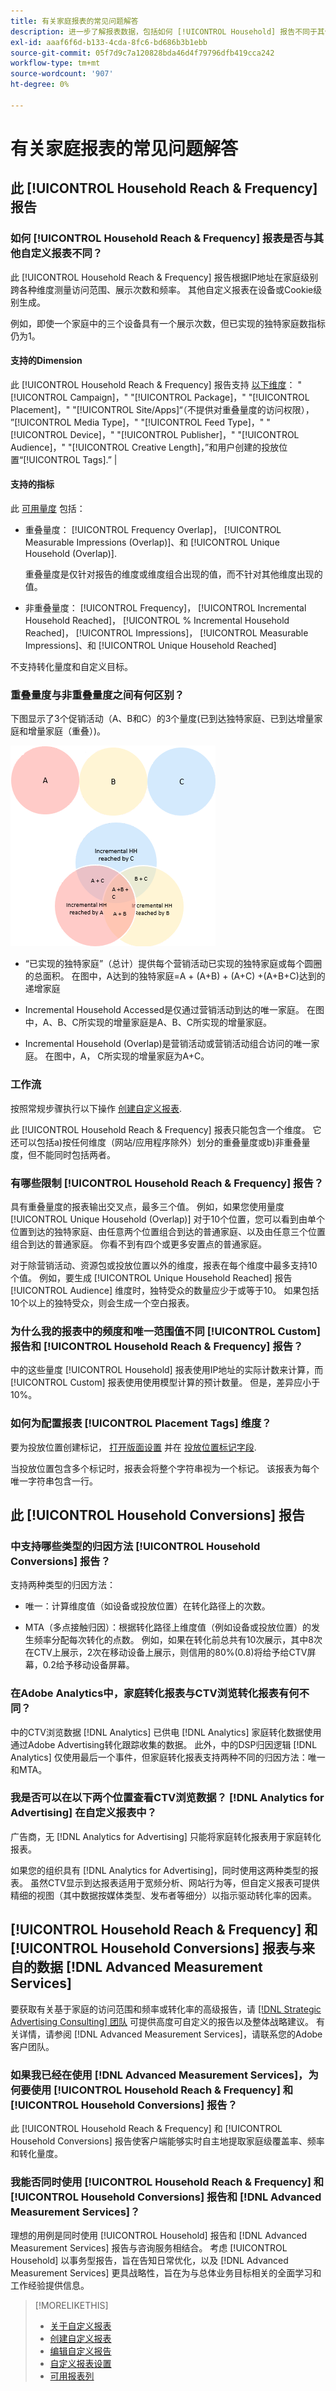 ```yaml
---
title: 有关家庭报表的常见问题解答
description: 进一步了解报表数据，包括如何 [!UICONTROL Household] 报告不同于其他报告和疑难解答。
exl-id: aaaf6f6d-b133-4cda-8fc6-bd686b3b1ebb
source-git-commit: 05f7d9c7a120828bda46d4f79796dfb419cca242
workflow-type: tm+mt
source-wordcount: '907'
ht-degree: 0%

---
```


# 有关家庭报表的常见问题解答

## 此 [!UICONTROL Household Reach & Frequency] 报告

### 如何 [!UICONTROL Household Reach & Frequency] 报表是否与其他自定义报表不同？

此 [!UICONTROL Household Reach & Frequency] 报告根据IP地址在家庭级别跨各种维度测量访问范围、展示次数和频率。 其他自定义报表在设备或Cookie级别生成。

例如，即使一个家庭中的三个设备具有一个展示次数，但已实现的独特家庭数指标仍为1。

#### 支持的Dimension

此 [!UICONTROL Household Reach & Frequency] 报告支持 [以下维度](/help/dsp/reports/report-columns.md)： &quot;[!UICONTROL Campaign]，&quot; &quot;[!UICONTROL Package]，&quot; &quot;[!UICONTROL Placement]，&quot; &quot;[!UICONTROL Site/Apps]“（不提供对重叠量度的访问权限）， ”[!UICONTROL Media Type]，&quot; &quot;[!UICONTROL Feed Type]，&quot; &quot;[!UICONTROL Device]，&quot; &quot;[!UICONTROL Publisher]，&quot; &quot;[!UICONTROL Audience]，&quot; &quot;[!UICONTROL Creative Length]，”和用户创建的投放位置“[!UICONTROL Tags].” |

#### 支持的指标

此 [可用量度](/help/dsp/reports/report-columns.md) 包括：

* 重叠量度： [!UICONTROL Frequency Overlap]， [!UICONTROL Measurable Impressions (Overlap)]、和 [!UICONTROL Unique Household (Overlap)].

  重叠量度是仅针对报告的维度或维度组合出现的值，而不针对其他维度出现的值。 <!-- For example, it might show the ?? -->

* 非重叠量度： [!UICONTROL Frequency]， [!UICONTROL Incremental Household Reached]， [!UICONTROL % Incremental Household Reached]， [!UICONTROL Impressions]， [!UICONTROL Measurable Impressions]、和 [!UICONTROL Unique Household Reached]

不支持转化量度和自定义目标。

### 重叠量度与非重叠量度之间有何区别？

下图显示了3个促销活动（A、B和C）的3个量度(已到达独特家庭、已到达增量家庭和增量家庭（重叠）)。

![家庭重叠量度的插图](/help/dsp/assets/household-overlap-metrics-illustration.png "家庭重叠量度的插图")

* “已实现的独特家庭”（总计）提供每个营销活动已实现的独特家庭或每个圆圈的总面积。 在图中，A达到的独特家庭=A + (A+B) + (A+C) +(A+B+C)达到的递增家庭

* Incremental Household Accessed是仅通过营销活动到达的唯一家庭。 在图中，A、B、C所实现的增量家庭是A、B、C所实现的增量家庭。

* Incremental Household (Overlap)是营销活动或营销活动组合访问的唯一家庭。 在图中，A， C所实现的增量家庭为A+C。

### 工作流

按照常规步骤执行以下操作 [创建自定义报表](report-create.md).

此 [!UICONTROL Household Reach & Frequency] 报表只能包含一个维度。 它还可以包括a)按任何维度（网站/应用程序除外）划分的重叠量度或b)非重叠量度，但不能同时包括两者。

### 有哪些限制 [!UICONTROL Household Reach & Frequency] 报告？

具有重叠量度的报表输出交叉点，最多三个值。 例如，如果您使用量度 [!UICONTROL Unique Household (Overlap)] 对于10个位置，您可以看到由单个位置到达的独特家庭、由任意两个位置组合到达的普通家庭、以及由任意三个位置组合到达的普通家庭。 你看不到有四个或更多安置点的普通家庭。

对于除营销活动、资源包或投放位置以外的维度，报表在每个维度中最多支持10个值。 例如，要生成 [!UICONTROL Unique Household Reached] 报告 [!UICONTROL Audience] 维度时，独特受众的数量应少于或等于10。 如果包括10个以上的独特受众，则会生成一个空白报表。

### 为什么我的报表中的频度和唯一范围值不同 [!UICONTROL Custom] 报告和 [!UICONTROL Household Reach & Frequency] 报告？

中的这些量度 [!UICONTROL Household] 报表使用IP地址的实际计数来计算，而 [!UICONTROL Custom] 报表使用使用模型计算的预计数量。 但是，差异应小于10%。

### 如何为配置报表 [!UICONTROL Placement Tags] 维度？

要为投放位置创建标记， [打开版面设置](/help/dsp/campaign-management/placements/placement-edit.md) 并在 [投放位置标记字段](/help/dsp/campaign-management/placements/placement-settings.md).

当投放位置包含多个标记时，报表会将整个字符串视为一个标记。 该报表为每个唯一字符串包含一行。

## 此 [!UICONTROL Household Conversions] 报告

### 中支持哪些类型的归因方法 [!UICONTROL Household Conversions] 报告？

支持两种类型的归因方法：

* 唯一：计算维度值（如设备或投放位置）在转化路径上的次数。

* MTA（多点接触归因）：根据转化路径上维度值（例如设备或投放位置）的发生频率分配每次转化的点数。 例如，如果在转化前总共有10次展示，其中8次在CTV上展示，2次在移动设备上展示，则信用的80%(0.8)将给予给CTV屏幕，0.2给予移动设备屏幕。

### 在Adobe Analytics中，家庭转化报表与CTV浏览转化报表有何不同？

中的CTV浏览数据 [!DNL Analytics] 已供电 [!DNL Analytics] 家庭转化数据使用通过Adobe Advertising转化跟踪收集的数据。 此外，中的DSP归因逻辑 [!DNL Analytics] 仅使用最后一个事件，但家庭转化报表支持两种不同的归因方法：唯一和MTA。

### 我是否可以在以下两个位置查看CTV浏览数据？ [!DNL Analytics for Advertising] 在自定义报表中？

广告商，无 [!DNL Analytics for Advertising] 只能将家庭转化报表用于家庭转化报表。

如果您的组织具有 [!DNL Analytics for Advertising]，同时使用这两种类型的报表。 虽然CTV显示到达报表适用于宽频分析、网站行为等，但自定义报表可提供精细的视图（其中数据按媒体类型、发布者等细分）以指示驱动转化率的因素。

## [!UICONTROL Household Reach & Frequency] 和 [!UICONTROL Household Conversions] 报表与来自的数据 [!DNL Advanced Measurement Services]

要获取有关基于家庭的访问范围和频率或转化率的高级报告，请 [[!DNL Strategic Advertising Consulting] 团队](/help/dsp/introduction/advanced-measurement-services.md) 可提供高度可自定义的报告以及整体战略建议。 有关详情，请参阅 [!DNL Advanced Measurement Services]，请联系您的Adobe客户团队。

### 如果我已经在使用 [!DNL Advanced Measurement Services]，为何要使用 [!UICONTROL Household Reach & Frequency] 和 [!UICONTROL Household Conversions] 报告？

此 [!UICONTROL Household Reach & Frequency] 和 [!UICONTROL Household Conversions] 报告使客户端能够实时自主地提取家庭级覆盖率、频率和转化量度。

### 我能否同时使用 [!UICONTROL Household Reach & Frequency] 和 [!UICONTROL Household Conversions] 报告和 [!DNL Advanced Measurement Services]？

理想的用例是同时使用 [!UICONTROL Household] 报告和 [!DNL Advanced Measurement Services] 报告与咨询服务相结合。 考虑 [!UICONTROL Household] 以事务型报告，旨在告知日常优化，以及 [!DNL Advanced Measurement Services] 更具战略性，旨在为与总体业务目标相关的全面学习和工作经验提供信息。

>[!MORELIKETHIS]
>
>* [关于自定义报表](/help/dsp/reports/report-about.md)
>* [创建自定义报表](/help/dsp/reports/report-create.md)
>* [编辑自定义报告](/help/dsp/reports/report-edit.md)
>* [自定义报表设置](/help/dsp/reports/report-settings.md)
>* [可用报表列](/help/dsp/reports/report-columns.md)
